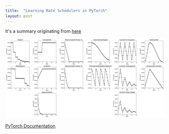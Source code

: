 ```yaml
---
title:  "Learning Rate Schedulers in PyTorch"
layout: post
---
```


It's a summary originating from [here](https://towardsdatascience.com/a-visual-guide-to-learning-rate-schedulers-in-pytorch-24bbb262c863)

![scheduler](../assets/img/scheduler.png)

[PyTorch Documentation](https://pytorch.org/docs/stable/optim.html)

